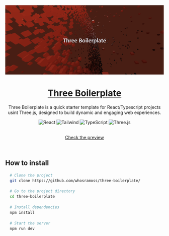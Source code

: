 <a href="https://github.com/whosramoss/three-boilerplate">
  <img alt="Coffee" src="./three-boilerplate-thumbnail.png" />
  <h1 align="center">Three Boilerplate</h1>
</a>

<p align="center">
  Three Boilerplate is a quick starter template for React/Typescript projects usint Three.js, designed to build dynamic and engaging web experiences.
</p>

<div align="center">
  <img src="https://img.shields.io/badge/React-563D7C?style=for-the-badge&logo=React&logoColor=fff" alt="React">
  <img src="https://img.shields.io/badge/Tailwind-FEFEFE?style=for-the-badge&logo=tailwindcss" alt="Tailwind">
  <img src="https://img.shields.io/badge/Typescript-007acc?style=for-the-badge&logo=typescript&logoColor=fff" alt="TypeScript">
  <img src="https://img.shields.io/badge/Three.js-000000?style=for-the-badge&logo=three.js&logoColor=white" alt="Three.js">
</div>
<br/>
<a href="./three-boilerplate-thumbnail.gif">
  <p align="center">Check the preview</p>
</a>
<br/>

## How to install

```bash
  # Clone the project
  git clone https://github.com/whosramoss/three-boilerplate/

  # Go to the project directory
  cd three-boilerplate

  # Install dependencies
  npm install

  # Start the server 
  npm run dev
```
